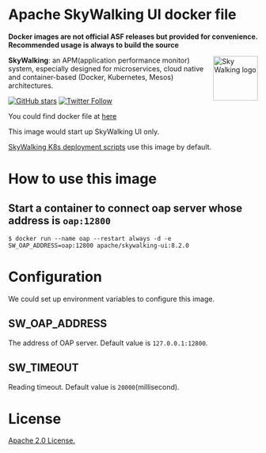 # Apache SkyWalking UI docker file

**Docker images are not official ASF releases but provided for convenience. Recommended usage is always to build the source**

<img src="http://skywalking.apache.org/assets/logo.svg" alt="Sky Walking logo" height="90px" align="right" />

**SkyWalking**: an APM(application performance monitor) system, especially designed for 
microservices, cloud native and container-based (Docker, Kubernetes, Mesos) architectures.

[![GitHub stars](https://img.shields.io/github/stars/apache/skywalking.svg?style=for-the-badge&label=Stars&logo=github)](https://github.com/apache/skywalking)
[![Twitter Follow](https://img.shields.io/twitter/follow/asfskywalking.svg?style=for-the-badge&label=Follow&logo=twitter)](https://twitter.com/AsfSkyWalking)

You could find docker file at [here](https://github.com/apache/skywalking-docker)

This image would start up SkyWalking UI only. 

[SkyWalking K8s deployment scripts](https://github.com/apache/skywalking-kubernetes) use this image by default.

# How to use this image

## Start a container to connect oap server whose address is `oap:12800`

```shell
$ docker run --name oap --restart always -d -e SW_OAP_ADDRESS=oap:12800 apache/skywalking-ui:8.2.0
```

# Configuration

We could set up environment variables to configure this image.

## SW_OAP_ADDRESS
The address of OAP server. Default value is `127.0.0.1:12800`.
 
## SW_TIMEOUT
Reading timeout. Default value is `20000`(millisecond).

# License
[Apache 2.0 License.](/LICENSE)